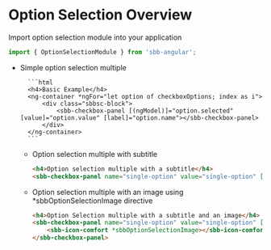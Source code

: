# Option Selection Overview

Import option selection module into your application

```ts
import { OptionSelectionModule } from 'sbb-angular';
```

* Simple option selection multiple

        ```html
        <h4>Basic Example</h4>
        <ng-container *ngFor="let option of checkboxOptions; index as i">
            <div class="sbbsc-block">
                <sbb-checkbox-panel [(ngModel)]="option.selected" [value]="option.value" [label]="option.name"></sbb-checkbox-panel>
            </div>
        </ng-container>
        ```

    * Option selection multiple with subtitle

        ```html
        <h4>Option selection multiple with a subtitle</h4>
        <sbb-checkbox-panel name="single-option" value="single-option" [checked]="checked2" label="SBB - Finanzen" subtitle="Armin Burgermeister"></sbb-checkbox-panel>
        ```

    * Option selection multiple with an image using *sbbOptionSelectionImage directive

        ```html
        <h4>Option Selection multiple with a subtitle and an image</h4>
        <sbb-checkbox-panel name="single-option" value="single-option" [checked]="checked2" label="SBB - Finanzen" subtitle="Armin Burgermeister">
            <sbb-icon-comfort *sbbOptionSelectionImage></sbb-icon-comfort>
        </sbb-checkbox-panel>
        ```